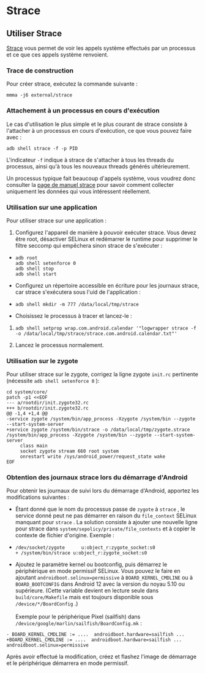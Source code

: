 # Strace

## Utiliser Strace

[Strace](https://strace.io) vous permet de voir les appels système effectués par un processus et ce que ces appels système renvoient.

### Trace de construction <a href="#build-strace" id="build-strace"></a>

Pour créer strace, exécutez la commande suivante :

```
mmma -j6 external/strace
```

### Attachement à un processus en cours d'exécution <a href="#attach-strace" id="attach-strace"></a>

Le cas d'utilisation le plus simple et le plus courant de strace consiste à l'attacher à un processus en cours d'exécution, ce que vous pouvez faire avec :

```
adb shell strace -f -p PID
```

L'indicateur `-f` indique à strace de s'attacher à tous les threads du processus, ainsi qu'à tous les nouveaux threads générés ultérieurement.

Un processus typique fait beaucoup d'appels système, vous voudrez donc consulter la [page de manuel strace](http://man7.org/linux/man-pages/man1/strace.1.html) pour savoir comment collecter uniquement les données qui vous intéressent réellement.

### Utilisation sur une application <a href="#app-strace" id="app-strace"></a>

Pour utiliser strace sur une application :

1. Configurez l'appareil de manière à pouvoir exécuter strace. Vous devez être root, désactiver SELinux et redémarrer le runtime pour supprimer le filtre seccomp qui empêchera sinon strace de s'exécuter :

* ```
  adb root
  adb shell setenforce 0
  adb shell stop
  adb shell start
  ```
* Configurez un répertoire accessible en écriture pour les journaux strace, car strace s'exécutera sous l'uid de l'application :
* ```
  adb shell mkdir -m 777 /data/local/tmp/strace
  ```
* Choisissez le processus à tracer et lancez-le :

1. ```
   adb shell setprop wrap.com.android.calendar '"logwrapper strace -f -o /data/local/tmp/strace/strace.com.android.calendar.txt"'
   ```
2. Lancez le processus normalement.

### Utilisation sur le zygote <a href="#zygote-systrace" id="zygote-systrace"></a>

Pour utiliser strace sur le zygote, corrigez la ligne zygote `init.rc` pertinente (nécessite `adb shell setenforce 0` ):

```
cd system/core/
patch -p1 <<EOF
--- a/rootdir/init.zygote32.rc
+++ b/rootdir/init.zygote32.rc
@@ -1,4 +1,4 @@
-service zygote /system/bin/app_process -Xzygote /system/bin --zygote --start-system-server
+service zygote /system/bin/strace -o /data/local/tmp/zygote.strace /system/bin/app_process -Xzygote /system/bin --zygote --start-system-server
     class main
     socket zygote stream 660 root system
     onrestart write /sys/android_power/request_state wake
EOF
```

### Obtention des journaux strace lors du démarrage d'Android <a href="#get-logs-boot" id="get-logs-boot"></a>

Pour obtenir les journaux de suivi lors du démarrage d'Android, apportez les modifications suivantes :

* Étant donné que le nom du processus passe de `zygote` à `strace` , le service donné peut ne pas démarrer en raison du `file_context` SELinux manquant pour `strace` . La solution consiste à ajouter une nouvelle ligne pour strace dans `system/sepolicy/private/file_contexts` et à copier le contexte de fichier d'origine. Exemple :
* ```
  /dev/socket/zygote      u:object_r:zygote_socket:s0
  + /system/bin/strace u:object_r:zygote_socket:s0
  ```
* Ajoutez le paramètre kernel ou bootconfig, puis démarrez le périphérique en mode permissif SELinux. Vous pouvez le faire en ajoutant `androidboot.selinux=permissive` à `BOARD_KERNEL_CMDLINE` ou à `BOARD_BOOTCONFIG` dans Android 12 avec la version du noyau 5.10 ou supérieure. (Cette variable devient en lecture seule dans `build/core/Makefile` mais est toujours disponible sous `/device/*/BoardConfig` .)\
  \
  Exemple pour le périphérique Pixel (sailfish) dans `/device/google/marlin/sailfish/BoardConfig.mk` :

```
- BOARD_KERNEL_CMDLINE := ....  androidboot.hardware=sailfish ...
+BOARD_KERNEL_CMDLINE := ....  androidboot.hardware=sailfish ...  androidboot.selinux=permissive
```

Après avoir effectué la modification, créez et flashez l'image de démarrage et le périphérique démarrera en mode permissif.
